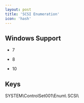 ```yaml
---
layout: post
title: 'SCSI Enumeration'
icon: 'hash'
---
```


## Windows Support

- 7

- 8

- 10



## Keys

SYSTEM\ControlSet001\Enum\ SCSI\

